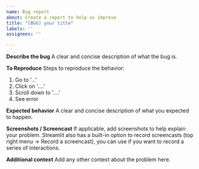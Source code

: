 ```yaml
---
name: Bug report
about: Create a report to help us improve
title: "[BUG] your title"
labels: ''
assignees: ''

---
```


**Describe the bug**
A clear and concise description of what the bug is.

**To Reproduce**
Steps to reproduce the behavior:
1. Go to '...'
2. Click on '....'
3. Scroll down to '....'
4. See error

**Expected behavior**
A clear and concise description of what you expected to happen.

**Screenshots / Screencast**
If applicable, add screenshots to help explain your problem.
Streamlit also has a built-in option to record screencasts (top right menu -> Record a screencast), you can use if you want to record a series of interactions.

**Additional context**
Add any other context about the problem here.
